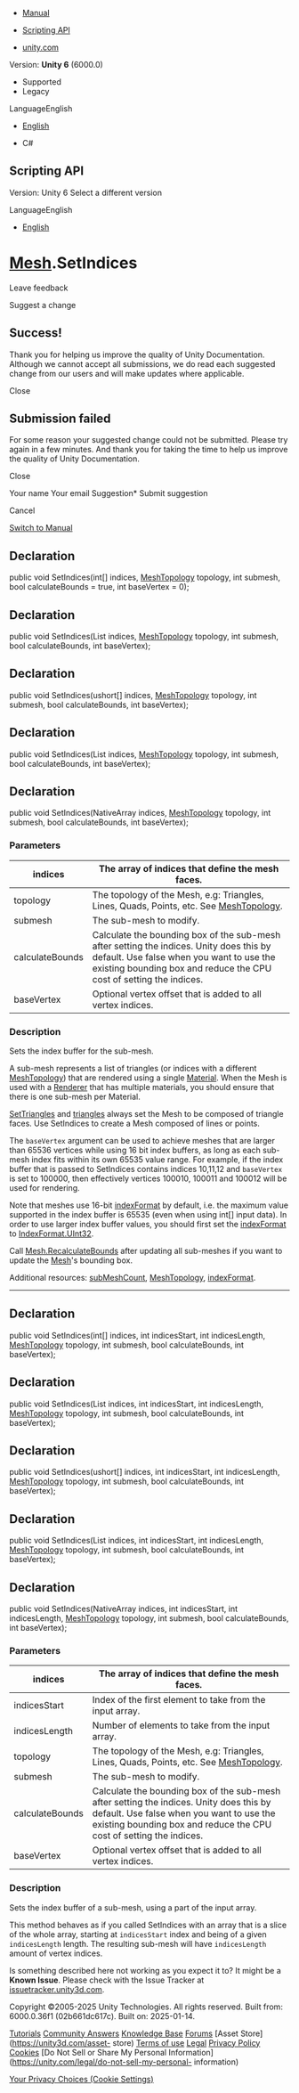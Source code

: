 [ ]()

  * [Manual](../Manual/index.html)
  * [Scripting API](../ScriptReference/index.html)

  * [unity.com](https://unity.com/)

Version: **Unity 6** (6000.0)

  * Supported
  * Legacy

LanguageEnglish

  * [English]()

  * C#

[ ](https://docs.unity3d.com)

## Scripting API

Version: Unity 6 Select a different version

LanguageEnglish

  * [English]()

#  [Mesh](Mesh.html).SetIndices

Leave feedback

Suggest a change

## Success!

Thank you for helping us improve the quality of Unity Documentation. Although
we cannot accept all submissions, we do read each suggested change from our
users and will make updates where applicable.

Close

## Submission failed

For some reason your suggested change could not be submitted. Please <a>try
again</a> in a few minutes. And thank you for taking the time to help us
improve the quality of Unity Documentation.

Close

Your name Your email Suggestion* Submit suggestion

Cancel

[Switch to Manual](../Manual/class-Mesh.html "Go to Mesh Component in the
Manual")

## Declaration

public void SetIndices(int[] indices, [MeshTopology](MeshTopology.html)
topology, int submesh, bool calculateBounds = true, int baseVertex = 0);

## Declaration

public void SetIndices(List<int> indices, [MeshTopology](MeshTopology.html)
topology, int submesh, bool calculateBounds, int baseVertex);

## Declaration

public void SetIndices(ushort[] indices, [MeshTopology](MeshTopology.html)
topology, int submesh, bool calculateBounds, int baseVertex);

## Declaration

public void SetIndices(List<ushort> indices, [MeshTopology](MeshTopology.html)
topology, int submesh, bool calculateBounds, int baseVertex);

## Declaration

public void SetIndices(NativeArray<T> indices,
[MeshTopology](MeshTopology.html) topology, int submesh, bool calculateBounds,
int baseVertex);

### Parameters

indices | The array of indices that define the mesh faces.  
---|---  
topology | The topology of the Mesh, e.g: Triangles, Lines, Quads, Points, etc. See [MeshTopology](MeshTopology.html).  
submesh | The sub-mesh to modify.  
calculateBounds | Calculate the bounding box of the sub-mesh after setting the indices. Unity does this by default. Use false when you want to use the existing bounding box and reduce the CPU cost of setting the indices.  
baseVertex | Optional vertex offset that is added to all vertex indices.  
  
### Description

Sets the index buffer for the sub-mesh.

A sub-mesh represents a list of triangles (or indices with a different
[MeshTopology](MeshTopology.html)) that are rendered using a single
[Material](Material.html). When the Mesh is used with a
[Renderer](Renderer.html) that has multiple materials, you should ensure that
there is one sub-mesh per Material.  
  
[SetTriangles](Mesh.SetTriangles.html) and [triangles](Mesh-triangles.html)
always set the Mesh to be composed of triangle faces. Use SetIndices to create
a Mesh composed of lines or points.  
  
The `baseVertex` argument can be used to achieve meshes that are larger than
65536 vertices while using 16 bit index buffers, as long as each sub-mesh
index fits within its own 65535 value range. For example, if the index buffer
that is passed to SetIndices contains indices 10,11,12 and `baseVertex` is set
to 100000, then effectively vertices 100010, 100011 and 100012 will be used
for rendering.  
  
Note that meshes use 16-bit [indexFormat](Mesh-indexFormat.html) by default,
i.e. the maximum value supported in the index buffer is 65535 (even when using
int[] input data). In order to use larger index buffer values, you should
first set the [indexFormat](Mesh-indexFormat.html) to
[IndexFormat.UInt32](Rendering.IndexFormat.UInt32.html).  
  
Call [Mesh.RecalculateBounds](Mesh.RecalculateBounds.html) after updating all
sub-meshes if you want to update the [Mesh](Mesh.html)'s bounding box.  
  
Additional resources: [subMeshCount](Mesh-subMeshCount.html),
[MeshTopology](MeshTopology.html), [indexFormat](Mesh-indexFormat.html).

* * *

## Declaration

public void SetIndices(int[] indices, int indicesStart, int indicesLength,
[MeshTopology](MeshTopology.html) topology, int submesh, bool calculateBounds,
int baseVertex);

## Declaration

public void SetIndices(List<int> indices, int indicesStart, int indicesLength,
[MeshTopology](MeshTopology.html) topology, int submesh, bool calculateBounds,
int baseVertex);

## Declaration

public void SetIndices(ushort[] indices, int indicesStart, int indicesLength,
[MeshTopology](MeshTopology.html) topology, int submesh, bool calculateBounds,
int baseVertex);

## Declaration

public void SetIndices(List<ushort> indices, int indicesStart, int
indicesLength, [MeshTopology](MeshTopology.html) topology, int submesh, bool
calculateBounds, int baseVertex);

## Declaration

public void SetIndices(NativeArray<T> indices, int indicesStart, int
indicesLength, [MeshTopology](MeshTopology.html) topology, int submesh, bool
calculateBounds, int baseVertex);

### Parameters

indices | The array of indices that define the mesh faces.  
---|---  
indicesStart | Index of the first element to take from the input array.  
indicesLength | Number of elements to take from the input array.  
topology | The topology of the Mesh, e.g: Triangles, Lines, Quads, Points, etc. See [MeshTopology](MeshTopology.html).  
submesh | The sub-mesh to modify.  
calculateBounds | Calculate the bounding box of the sub-mesh after setting the indices. Unity does this by default. Use false when you want to use the existing bounding box and reduce the CPU cost of setting the indices.  
baseVertex | Optional vertex offset that is added to all vertex indices.  
  
### Description

Sets the index buffer of a sub-mesh, using a part of the input array.

This method behaves as if you called SetIndices with an array that is a slice
of the whole array, starting at `indicesStart` index and being of a given
`indicesLength` length. The resulting sub-mesh will have `indicesLength`
amount of vertex indices.

Is something described here not working as you expect it to? It might be a
**Known Issue**. Please check with the Issue Tracker at
[issuetracker.unity3d.com](https://issuetracker.unity3d.com).

Copyright ©2005-2025 Unity Technologies. All rights reserved. Built from:
6000.0.36f1 (02b661dc617c). Built on: 2025-01-14.

[Tutorials](https://unity3d.com/learn) [Community
Answers](https://answers.unity3d.com) [Knowledge
Base](https://support.unity3d.com/hc/en-us)
[Forums](https://forum.unity3d.com) [Asset Store](https://unity3d.com/asset-
store) [Terms of use](https://docs.unity3d.com/Manual/TermsOfUse.html)
[Legal](https://unity.com/legal) [Privacy
Policy](https://unity.com/legal/privacy-policy)
[Cookies](https://unity.com/legal/cookie-policy) [Do Not Sell or Share My
Personal Information](https://unity.com/legal/do-not-sell-my-personal-
information)

[Your Privacy Choices (Cookie Settings)](javascript:void\(0\);)

